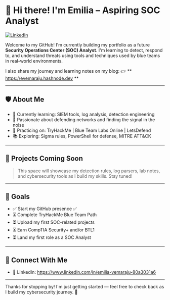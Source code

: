 # 👋 Hi there! I'm Emilia – Aspiring SOC Analyst

[![LinkedIn](https://img.shields.io/badge/LinkedIn-Connect-blue?style=flat&logo=linkedin)](https://www.linkedin.com/in/emilia-vemaraju-80a3031a6)

Welcome to my GitHub! I'm currently building my portfolio as a future **Security Operations Center (SOC) Analyst**. I'm learning to detect, respond to, and understand threats using tools and techniques used by blue teams in real-world environments.

I also share my journey and learning notes on my blog: 👉 ** https://evemaraju.hashnode.dev **

---

## 🛡️ About Me

- 🎯 Currently learning: SIEM tools, log analysis, detection engineering
- 🧠 Passionate about defending networks and finding the signal in the noise
- 🧪 Practicing on: TryHackMe | Blue Team Labs Online | LetsDefend
- 📚 Exploring: Sigma rules, PowerShell for defense, MITRE ATT&CK

---

## 📂 Projects Coming Soon

> This space will showcase my detection rules, log parsers, lab notes, and cybersecurity tools as I build my skills. Stay tuned!

---

## 🚀 Goals

- ✅ Start my GitHub presence ✅
- ⏳ Complete TryHackMe Blue Team Path
- ⏳ Upload my first SOC-related projects
- ⏳ Earn CompTIA Security+ and/or BTL1
- ⏳ Land my first role as a SOC Analyst

---

## 🤝 Connect With Me

- 🔗 LinkedIn: https://www.linkedin.com/in/emilia-vemaraju-80a3031a6

---

Thanks for stopping by! I'm just getting started — feel free to check back as I build my cybersecurity journey. 🔐

